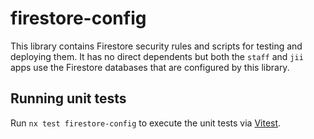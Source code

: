 # firestore-config

This library contains Firestore security rules and scripts for testing and deploying them. It has no direct dependents but both the `staff` and `jii` apps use the Firestore databases that are configured by this library.

## Running unit tests

Run `nx test firestore-config` to execute the unit tests via [Vitest](https://vitest.dev/).
